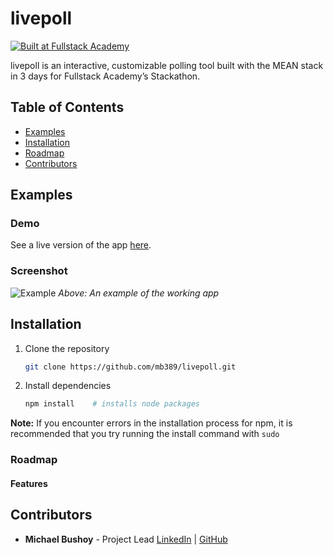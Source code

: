 # livepoll

[![Built at Fullstack Academy](https://img.shields.io/badge/Built%20at-Fullstack%20Academy-red.svg?style=round-square)](http://fullstackacademy.com)

livepoll is an interactive, customizable polling tool built with the MEAN stack in 3 days for Fullstack Academy’s Stackathon.

## Table of Contents

- [Examples](#examples)
- [Installation](#installation)
- [Roadmap](#roadmap)
- [Contributors](#contributors)

## Examples
### Demo

See a live version of the app [here](http://shielded-stream-27779.herokuapp.com/).

### Screenshot

![Example](http://www.github.com/mb389/livepoll/livepoll-screenshot.png)
_Above: An example of the working app_

## Installation

1. Clone the repository

	```bash
	git clone https://github.com/mb389/livepoll.git
	```
2.	Install dependencies

	```bash
	npm install    # installs node packages
	```

__Note:__ If you encounter errors in the installation process for npm, it is recommended that you try running the install command with `sudo`

### Roadmap

#### Features

## Contributors
* __Michael Bushoy__ - Project Lead [LinkedIn](https://www.linkedin.com/in/michaelbushoy) | [GitHub](https://github.com/mb389)
